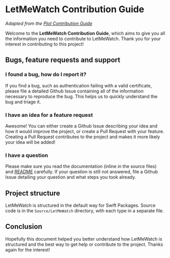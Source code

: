 # LetMeWatch Contribution Guide

*Adapted from the [Plot Contribution Guide](https://github.com/JohnSundell/Plot/blob/master/CONTRIBUTING.md)*

Welcome to the **LetMeWatch Contribution Guide**, which aims to give you all the information you need to contribute to LetMeWatch. Thank you for your interest in contributing to this project!

## Bugs, feature requests and support

### I found a bug, how do I report it?

If you find a bug, such as authentication failing with a valid certificate, please file a detailed Github Issue containing all of the information necessary to reproduce the bug. This helps us to quickly understand the bug and triage it.

### I have an idea for a feature request

Awesome! You can either create a Github Issue describing your idea and how it would improve the project, or create a Pull Request with your feature. Creating a Pull Request contributes to the project and makes it more likely your idea will be added!

### I have a question

Please make sure you read the documentation (inline in the source files) and [README](README.md) carefully. If your question is still not answered, file a Github Issue detailing your question and what steps you took already.

## Project structure

LetMeWatch is structured in the default way for Swift Packages. Source code is in the `Source/LetMeWatch` directory, with each type in a separate file.

## Conclusion

Hopefully this document helped you better understand how LetMeWatch is structured and the best way to get help or contribute to the project. Thanks again for the interest!
